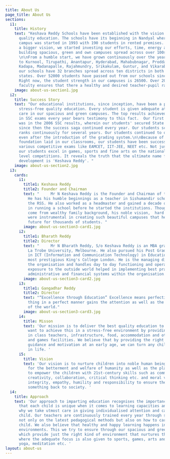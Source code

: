 ```yaml
---
title: About Us
page_title: About Us
sections:
  i1:
    title: History
    text: "Keshava Reddy Schools have been established with the vision of giving stress-free
      quality education. The schools have its beginning in Nandyal where the first
      campus was started in 1993 with 190 students in rented premises. To achieve
      a bigger vision, we started investing our efforts, time, energy and money into
      building spacious, green and own campuses spread across over 100s of acres.
      \n\nFrom a humble start, we have grown continuously over the years, from Nandyal
      to Kurnool, Tirupathi, Anantapur, Hyderabad, Mahabubnagar, Proddatur, Chittor,
      Kadapa, Madanapalle, Rajahmundry, Srikakulam, Guntur, and Vikarabad. Right now
      our schools have 32 branches spread across ten districts in both the Telugu
      states. Over 52000 students have passed out from our schools since inception.
      Right now, the student strength in our campuses is 26500. Over 2000 trained
      faculty ensures that there a healthy and desired teacher-pupil ratio."
    image: about-us-section1.jpg
  i2:
    title: Success Story
    text: "Our educational institutions, since inception, have been a pioneer in giving
      stress-free quality education. Every student is given adequate attention and
      care in our spacious and green campuses. The top results achieved by our students
      in SSC exams every year bears testimony to this fact.  Our first breakthrough
      was in the 2006 SSC results, wherein our students' secured State top ranks and
      since then the success saga continued every year. Our students scored top ten
      ranks continuously for several years. Our students continued to outperform others
      even after the introduction of the grading system.\n\nBecause of the strong
      foundation laid in our classrooms, our students have been successfully cracking
      various competitive exams like EAMCET, IIT-JEE, NEET etc. Not just in academics,
      our students excel in games, sports and fine arts on the national and international
      level competitions. It reveals the truth that the ultimate name for all-round
      development is 'Keshava Reddy'. "
    image: about-us-section2.jpg
  i3:
    cards:
      i1:
        title1: Keshava Reddy
        title2: Founder and Chairman
        text: "     Mr N Keshava Reddy is the Founder and Chairman of the institutions.
          He has his humble beginnings as a teacher in Sishumandir schools run by
          the RSS. He also worked as a headmaster and gained a decade of experience
          in running a school before he started the institutions. Though he does not
          come from wealthy family background, his noble vision,  hard work, and dedication
          were instrumental in creating such beautiful campuses that help shaped bright
          future for thousands of students. "
        image: about-us-section3-card1.jpg
      i2:
        title1: Bharath Reddy
        title2: Director
        text: "     Mr N Bharath Reddy, S/o Keshava Reddy is an MBA graduate from
          La Trobe University, Melbourne. He also pursued his Post Graduate Diploma
          in ICT (Information and Communication Technology) in Education from the
          most prestigious King's College London. He is the managing director for
          the organisation and handles day to day functioning and operations. His
          exposure to the outside world helped in implementing best practises in academic,
          administrative and financial systems within the organisation. "
        image: about-us-section3-card2.jpg
      i3:
        title1: Gangadhar Reddy
        title2: Director
        text: "“Excellence through Education” Excellence means perfection. Doing a
          thing in a perfect manner gains the attention as well as the commendation
          of the world."
        image: about-us-section3-card3.jpg
      i4:
        title: Misson
        text: 'Our mission is to deliver the best quality education to children. We
          want to achieve this in a stress-free environment by providing the best
          in class teachers, infrastructure, food, accommodation and other sports
          and games facilities. We believe that by providing the right kind of exposure,
          guidance and motivation at an early age, we can turn any child into an allrounder
          in life. '
      i5:
        title: Vision
        text: 'Our vision is to nurture children into noble human beings who care
          for the betterment and welfare of humanity as well as the planet. We want
          to empower the children with 21st-century skills such as communication,
          creativity, collaboration, critical thinking etc. and moral values like
          integrity, empathy, humility and responsibility to ensure they contribute
          something back to society. '
  i4:
    title: Approach
    text: 'Our approach to imparting education recognises the importance of the principle
      that each child is unique when it comes to learning capacities and needs. That''s
      why we take utmost care in giving individualised attention and care to each
      child. Our teachers are continuously trained every year through summer workshops
      not only on the latest pedagogical methods but also on how to care for each
      child. We also believe that healthy and happy learning happens in stress-free
      environments. This we try to ensure through our spacious and green campuses
      which provide just the right kind of environment that nurtures the young minds
      where the adequate focus is also given to sports, games, arts and crafts learning,
      yoga, meditation etc. '
layout: about-us
---
```


